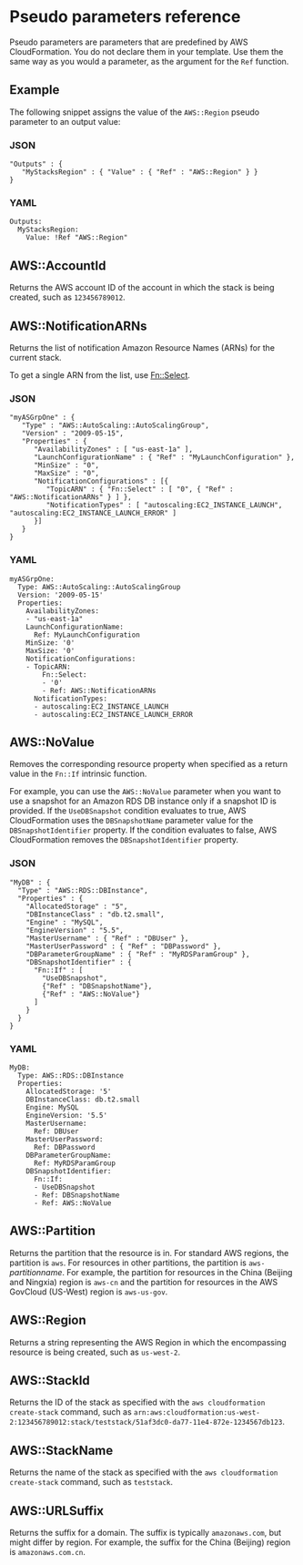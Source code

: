 # Pseudo parameters reference<a name="pseudo-parameter-reference"></a>

Pseudo parameters are parameters that are predefined by AWS CloudFormation\. You do not declare them in your template\. Use them the same way as you would a parameter, as the argument for the `Ref` function\.

## Example<a name="w6948ab1c34c33b5"></a>

The following snippet assigns the value of the `AWS::Region` pseudo parameter to an output value:

### JSON<a name="pseudo-parameter-reference-example-1.json"></a>

```
"Outputs" : {
   "MyStacksRegion" : { "Value" : { "Ref" : "AWS::Region" } }
}
```

### YAML<a name="pseudo-parameter-reference-example-1.yaml"></a>

```
Outputs:
  MyStacksRegion:
    Value: !Ref "AWS::Region"
```

## AWS::AccountId<a name="cfn-pseudo-param-accountid"></a>

Returns the AWS account ID of the account in which the stack is being created, such as `123456789012`\.

## AWS::NotificationARNs<a name="cfn-pseudo-param-notificationarns"></a>

Returns the list of notification Amazon Resource Names \(ARNs\) for the current stack\.

To get a single ARN from the list, use [Fn::Select](intrinsic-function-reference-select.md)\.

### JSON<a name="pseudo-parameter-reference-example-2.json"></a>

```
"myASGrpOne" : {
   "Type" : "AWS::AutoScaling::AutoScalingGroup",
   "Version" : "2009-05-15",
   "Properties" : {
      "AvailabilityZones" : [ "us-east-1a" ],
      "LaunchConfigurationName" : { "Ref" : "MyLaunchConfiguration" },
      "MinSize" : "0",
      "MaxSize" : "0",
      "NotificationConfigurations" : [{
         "TopicARN" : { "Fn::Select" : [ "0", { "Ref" : "AWS::NotificationARNs" } ] },
         "NotificationTypes" : [ "autoscaling:EC2_INSTANCE_LAUNCH", "autoscaling:EC2_INSTANCE_LAUNCH_ERROR" ]
      }]
   }
}
```

### YAML<a name="pseudo-parameter-reference-example-2.yaml"></a>

```
myASGrpOne:
  Type: AWS::AutoScaling::AutoScalingGroup
  Version: '2009-05-15'
  Properties:
    AvailabilityZones:
    - "us-east-1a"
    LaunchConfigurationName:
      Ref: MyLaunchConfiguration
    MinSize: '0'
    MaxSize: '0'
    NotificationConfigurations:
    - TopicARN:
        Fn::Select:
        - '0'
        - Ref: AWS::NotificationARNs
      NotificationTypes:
      - autoscaling:EC2_INSTANCE_LAUNCH
      - autoscaling:EC2_INSTANCE_LAUNCH_ERROR
```

## AWS::NoValue<a name="cfn-pseudo-param-novalue"></a>

Removes the corresponding resource property when specified as a return value in the `Fn::If` intrinsic function\.

For example, you can use the `AWS::NoValue` parameter when you want to use a snapshot for an Amazon RDS DB instance only if a snapshot ID is provided\. If the `UseDBSnapshot` condition evaluates to true, AWS CloudFormation uses the `DBSnapshotName` parameter value for the `DBSnapshotIdentifier` property\. If the condition evaluates to false, AWS CloudFormation removes the `DBSnapshotIdentifier` property\.

### JSON<a name="pseudo-parameter-reference-example-3.json"></a>

```
"MyDB" : {
  "Type" : "AWS::RDS::DBInstance",
  "Properties" : {
    "AllocatedStorage" : "5",
    "DBInstanceClass" : "db.t2.small",
    "Engine" : "MySQL",
    "EngineVersion" : "5.5",
    "MasterUsername" : { "Ref" : "DBUser" },
    "MasterUserPassword" : { "Ref" : "DBPassword" },
    "DBParameterGroupName" : { "Ref" : "MyRDSParamGroup" },
    "DBSnapshotIdentifier" : {
      "Fn::If" : [
        "UseDBSnapshot",
        {"Ref" : "DBSnapshotName"},
        {"Ref" : "AWS::NoValue"}
      ]
    }
  }
}
```

### YAML<a name="pseudo-parameter-reference-example-3.yaml"></a>

```
MyDB:
  Type: AWS::RDS::DBInstance
  Properties:
    AllocatedStorage: '5'
    DBInstanceClass: db.t2.small
    Engine: MySQL
    EngineVersion: '5.5'
    MasterUsername:
      Ref: DBUser
    MasterUserPassword:
      Ref: DBPassword
    DBParameterGroupName:
      Ref: MyRDSParamGroup
    DBSnapshotIdentifier:
      Fn::If:
      - UseDBSnapshot
      - Ref: DBSnapshotName
      - Ref: AWS::NoValue
```

## AWS::Partition<a name="cfn-pseudo-param-partition"></a>

Returns the partition that the resource is in\. For standard AWS regions, the partition is `aws`\. For resources in other partitions, the partition is `aws-`*partitionname*\. For example, the partition for resources in the China \(Beijing and Ningxia\) region is `aws-cn` and the partition for resources in the AWS GovCloud \(US\-West\) region is `aws-us-gov`\.

## AWS::Region<a name="cfn-pseudo-param-region"></a>

Returns a string representing the AWS Region in which the encompassing resource is being created, such as `us-west-2`\.

## AWS::StackId<a name="cfn-pseudo-param-stackid"></a>

Returns the ID of the stack as specified with the `aws cloudformation create-stack` command, such as `arn:aws:cloudformation:us-west-2:123456789012:stack/teststack/51af3dc0-da77-11e4-872e-1234567db123`\.

## AWS::StackName<a name="cfn-pseudo-param-stackname"></a>

Returns the name of the stack as specified with the `aws cloudformation create-stack` command, such as `teststack`\.

## AWS::URLSuffix<a name="cfn-pseudo-param-urlsuffix"></a>

Returns the suffix for a domain\. The suffix is typically `amazonaws.com`, but might differ by region\. For example, the suffix for the China \(Beijing\) region is `amazonaws.com.cn`\.